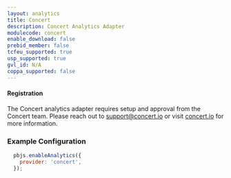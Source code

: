 ```yaml
---
layout: analytics
title: Concert
description: Concert Analytics Adapter
modulecode: concert
enable_download: false
prebid_member: false
tcfeu_supported: true
usp_supported: true
gvl_id: N/A
coppa_supported: false
---
```


#### Registration

The Concert analytics adapter requires setup and approval from the Concert team. Please reach out to <support@concert.io> or visit [concert.io](https://concert.io/) for more information.

### Example Configuration

```javascript
  pbjs.enableAnalytics({
    provider: 'concert',
  });
```
